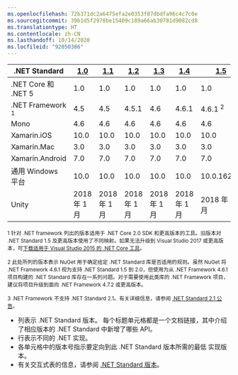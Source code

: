 ```yaml
---
ms.openlocfilehash: 72b371dc2a6475efa2e0353f87dbdfa96c4c7c0e
ms.sourcegitcommit: 39b1d5f2978be15409c189a66ab30781d9082cd8
ms.translationtype: HT
ms.contentlocale: zh-CN
ms.lasthandoff: 10/14/2020
ms.locfileid: "92050386"
---
```

| .NET Standard              | [1.0]  | [1.1]  | [1.2] | [1.3] | [1.4] | [1.5]              | [1.6]              | [2.0]               | [2.1] |
|----------------------------|--------|--------|-------|-------|-------|--------------------|--------------------|---------------------|---------------------
| .NET Core 和 .NET 5       | 1.0    | 1.0    | 1.0   | 1.0   | 1.0   | 1.0                | 1.0                | 2.0                 | 3.0 |
| .NET Framework <sup>1</sup>| 4.5    | 4.5    | 4.5.1 | 4.6   | 4.6.1 | 4.6.1 <sup>2</sup> | 4.6.1 <sup>2</sup> | 4.6.1 <sup>2</sup>  | N/A<sup>3</sup> |
| Mono                       | 4.6    | 4.6    | 4.6   | 4.6   | 4.6   | 4.6                | 4.6                | 5.4                 | 6.4 |
| Xamarin.iOS                | 10.0   | 10.0   | 10.0  | 10.0  | 10.0  | 10.0               | 10.0               | 10.14               | 12.16 |
| Xamarin.Mac                | 3.0    | 3.0    | 3.0   | 3.0   | 3.0   | 3.0                | 3.0                | 3.8                 | 5.16 |
| Xamarin.Android            | 7.0    | 7.0    | 7.0   | 7.0   | 7.0   | 7.0                | 7.0                | 8.0                 | 10.0 |
| 通用 Windows 平台 | 10.0   | 10.0   | 10.0  | 10.0  | 10.0  | 10.0.16299         | 10.0.16299         | 10.0.16299          | 待定 |
| Unity                      | 2018 年 1 月 | 2018 年 1 月 | 2018 年 1 月| 2018 年 1 月| 2018 年 1 月| 2018 年 1 月             |  2018 年 1 月            | 2018 年 1 月              | 待定 |

<sup>1 针对 .NET framework 列出的版本适用于 .NET Core 2.0 SDK 和更高版本的工具。旧版本对 .NET Standard 1.5 及更高版本使用了不同映射。如果无法升级到 Visual Studio 2017 或更高版本，可[下载适用于 Visual Studio 2015 的 .NET Core 工具](https://github.com/dotnet/core/blob/master/release-notes/download-archive.md)。</sup>

<sup>2 此处所列的版本表示 NuGet 用于确定给定 .NET Standard 库是否适用的规则。虽然 NuGet 将 .NET Framework 4.6.1 视为支持 .NET Standard 1.5 到 2.0，但使用为从 .NET Framework 4.6.1 项目构建的 .NET Standard 库存在一系列问题。对于需要使用此类库的 .NET Framework 项目，建议将项目升级到面向 .NET Framework 4.7.2 或更高版本。</sup>

<sup>3 .NET Framework 不支持 .NET Standard 2.1。有关详细信息，请参阅 [.NET Standard 2.1 公告](https://devblogs.microsoft.com/dotnet/announcing-net-standard-2-1/)。</sup>

- 列表示 .NET Standard 版本。 每个标题单元格都是一个文档链接，其中介绍了相应版本的 .NET Standard 中新增了哪些 API。
- 行表示不同的 .NET 实现。
- 各单元格中的版本号指示要定向到此 .NET Standard 版本所需的最低  实现版本。
- 有关交互式表的信息，请参阅 [.NET Standard 版本](https://dotnet.microsoft.com/platform/dotnet-standard#versions)。

[1.0]: https://github.com/dotnet/standard/blob/master/docs/versions/netstandard1.0.md
[1.1]: https://github.com/dotnet/standard/blob/master/docs/versions/netstandard1.1.md
[1.2]: https://github.com/dotnet/standard/blob/master/docs/versions/netstandard1.2.md
[1.3]: https://github.com/dotnet/standard/blob/master/docs/versions/netstandard1.3.md
[1.4]: https://github.com/dotnet/standard/blob/master/docs/versions/netstandard1.4.md
[1.5]: https://github.com/dotnet/standard/blob/master/docs/versions/netstandard1.5.md
[1.6]: https://github.com/dotnet/standard/blob/master/docs/versions/netstandard1.6.md
[2.0]: https://github.com/dotnet/standard/blob/master/docs/versions/netstandard2.0.md
[2.1]: https://github.com/dotnet/standard/blob/master/docs/versions/netstandard2.1.md
